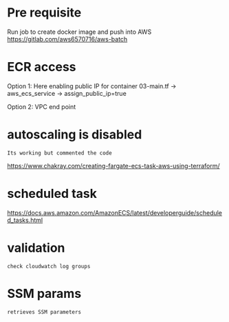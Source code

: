 
# Pre requisite
Run job to create docker image and push into AWS 
    https://gitlab.com/aws6570716/aws-batch

# ECR access
Option 1: 
    Here enabling public IP for container
    03-main.tf -> aws_ecs_service -> assign_public_ip=true

Option 2:
    VPC end point
    
# autoscaling is disabled
    Its working but commented the code


https://www.chakray.com/creating-fargate-ecs-task-aws-using-terraform/

# scheduled task
https://docs.aws.amazon.com/AmazonECS/latest/developerguide/scheduled_tasks.html

# validation 
    check cloudwatch log groups

# SSM params
    retrieves SSM parameters 